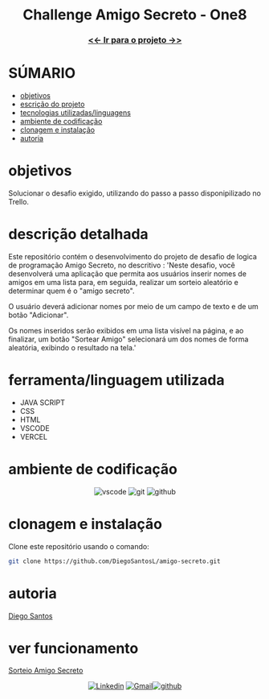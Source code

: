 <h1 align="center"> Challenge Amigo Secreto - One8 </h1>

[Diego Santos]: https://github.com/DiegoSantosL/amigo-secreto.git

<p align="center">

</p>

<div align="center">

### <a href ='https://github.com/DiegoSantosL/amigo-secreto'> <<- Ir para o projeto ->>  </a> 
</div>

# SÚMARIO

- [objetivos](#indice01)
- [escrição do projeto](#indice01.01)
- [tecnologias utilizadas/linguagens](#indice02)
- [ambiente de codificação](#indice03)
- [clonagem e instalação](#indice04)
- [autoria](#indice05)



# objetivos <a name="id01"></a>


Solucionar o desafio exigido, utilizando do passo a passo disponipilizado no Trello.



# descrição detalhada <a name="id01.01"></a>


Este repositório contém o desenvolvimento do projeto de desafio de logica de programação Amigo Secreto, no descritivo : 'Neste desafio, você desenvolverá uma aplicação que permita aos usuários inserir nomes de amigos em uma lista para, em seguida, realizar um sorteio aleatório e determinar quem é o "amigo secreto".

O usuário deverá adicionar nomes por meio de um campo de texto e de um botão "Adicionar".

Os nomes inseridos serão exibidos em uma lista visível na página, e ao finalizar, um botão "Sortear Amigo" selecionará um dos nomes de forma aleatória, exibindo o resultado na tela.'

# ferramenta/linguagem utilizada <a name="id02"></a>


  - JAVA SCRIPT
  - CSS
  - HTML
  - VSCODE
  - VERCEL


# ambiente de codificação <a name="id03"></a>

<div  align='center'> 

![vscode](https://img.shields.io/badge/VSCode-0D1117?style=for-the-badge&logo=visual%20studio%20code&logoColor=blue)
![git](https://img.shields.io/badge/GIT-0D1117?style=for-the-badge&logo=git&logoColor=red)
![github](https://img.shields.io/badge/Github-0D1117?style=for-the-badge&logo=github&logoColor=fff)
</div>


# clonagem e instalação <a name="id04"></a>

Clone este repositório usando o comando:

```bash
git clone https://github.com/DiegoSantosL/amigo-secreto.git
```


# autoria 
<a href="https://www.linkedin.com/in/diego-santos-280aba16a" >Diego Santos</a>

# ver funcionamento 
<a href="https://amigo-secreto-seven-smoky.vercel.app/"> Sorteio Amigo Secreto </a>

<div  align='center'>

[![Linkedin](https://img.shields.io/badge/LinkedIn-0D1117?style=for-the-badge&logo=linkedin&logoColor=blue)](https://www.linkedin.com/in/diego-santos-280aba16a)
<a href = "mailto:diegosantosisb@gmail.com">
![Gmail](https://img.shields.io/badge/Gmail-0D1117?style=for-the-badge&logo=gmail&logoColor=red)</a>[![github](https://img.shields.io/badge/Github-0D1117?style=for-the-badge&logo=github&logoColor=fff)](https://www.github.com/DiegoSantosL)
</div>